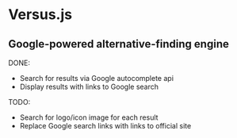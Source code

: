 # Versus.js
## Google-powered alternative-finding engine

DONE:
- Search for results via Google autocomplete api
- Display results with links to Google search

TODO:
- Search for logo/icon image for each result
- Replace Google search links with links to official site
